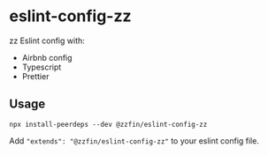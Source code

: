 # eslint-config-zz

zz Eslint config with:

- Airbnb config
- Typescript
- Prettier

## Usage

```
npx install-peerdeps --dev @zzfin/eslint-config-zz
```

Add `"extends": "@zzfin/eslint-config-zz"` to your eslint config file.
